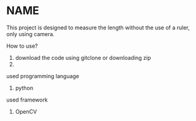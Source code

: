 # NAME

This project is designed to measure the length without the use of a ruler, only using camera.

How to use?
1. download the code using gitclone or downloading zip
2. 

used programming language
1. python
   
used framework
1. OpenCV
